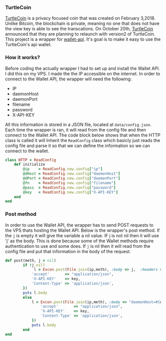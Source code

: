 ### TurtleCoin
<a href="https://turtlecoin.lol/">TurtleCoin</a> is a privacy focused coin that was created on February 3,2018. 
Unlike Bitcoin, the blockchain is private, meaning no one that does not have the view key is able to see the transcations. On October 20th, 
<a href="https://blog.turtlecoin.lol/archives/trtl-v2/">TurtleCoin</a> announced that they are planning to relaunch with version2 of TurtleCoin. 
This project is a wrapper for  <a href="https://turtlecoin.github.io/wallet-api-docs/">wallet-api</a>. It's goal is to make it easy to use the TurtleCoin's api wallet.




### How it works?
Before coding the actually wrapper I had to set up and install the Wallet API. I did this on my VPS. I made the the IP accessible on the internet.
In order to connect to the Wallet API, the wrapper will need the following:
- IP
- daemonHost
- daemonPort
- filename
- password
- X-API-KEY

All this information is stored in a JSON file, located at `data/config.json`. Each time the wrapper is ran, it will read from the config file and then connect to the Wallet API. 
The code block below shows that when the HTTP class is called it will Inherit the `ReadConfig` class which basicly just reads the config file and parse it so that we can define the 
information so we can connect to the wallet.
```ruby
class HTTP < ReadConfig
    def initialize
        @ip    = ReadConfig.new.config["ip"]
        @dHost = ReadConfig.new.config["daemonHost"]
        @dPort = ReadConfig.new.config["daemonPort"]
        @fn    = ReadConfig.new.config["filename"]
        @pass  = ReadConfig.new.config["password"]
        @key   = ReadConfig.new.config["X-API-KEY"]
    end
end
```


### Post method

In order to use the Wallet API, the wrapper has to send POST requests to the VPS thats hosting the Wallet API. 
Below is the wrapper's post method. If the `j` is empty it will give the variable a nil value. IF j is not nil then it will use 'j' as the body. 
This is done because some of the Wallet methods require authentication to use and some does. If `j` is nil then it will read from the config file
and put that information in the body of the request. 
```ruby
def post(meth, j = nil)
        if !j.nil?
             l = Excon.post(File.join(ip,meth), :body => j,  :headers => {
            'accept'       => "application/json",
            'X-API-KEY'    => key,
            'Content-Type' => 'application/json',
        })
        puts l.body
        else
            l = Excon.post(File.join(ip,meth), :body => "daemonHost=#{dhost}&daemonPort=#{dport}&filename=#{filename}&password=#{pass}",  :headers => {
                'accept'       => "application/json",
                'X-API-KEY'    => key,
                'Content-Type' => 'application/json',
            })
            puts l.body
        end
end
```
